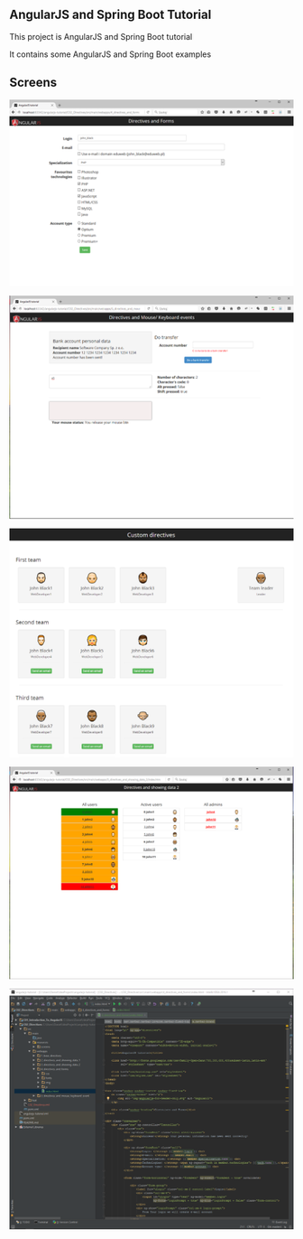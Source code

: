 AngularJS and Spring Boot Tutorial
---------------------------------------------

This project is AngularJS and Spring Boot tutorial

It contains some AngularJS and Spring Boot examples

Screens
---------------------------------------------

![alt text](https://github.com/DanielMichalski/angularjs-and-spring-boot-tutorial/blob/master/src/main/screens/1.png "Screen 1")

![alt text](https://github.com/DanielMichalski/angularjs-and-spring-boot-tutorial/blob/master/src/main/screens/2.png "Screen 2")

![alt text](https://github.com/DanielMichalski/angularjs-and-spring-boot-tutorial/blob/master/src/main/screens/3.png "Screen 3")

![alt text](https://github.com/DanielMichalski/angularjs-and-spring-boot-tutorial/blob/master/src/main//screens/4.png "Screen 4")

![alt text](https://github.com/DanielMichalski/angularjs-and-spring-boot-tutorial/blob/master/src/main//screens/5.png "Screen 5")